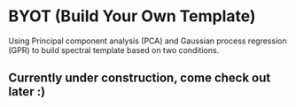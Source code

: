 # BYOT (Build Your Own Template)

Using Principal component analysis (PCA) and Gaussian process regression (GPR) to build spectral template based on two conditions. 

## Currently under construction, come check out later :)
